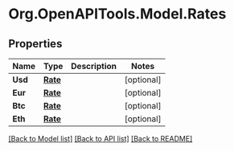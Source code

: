 # Org.OpenAPITools.Model.Rates
## Properties

Name | Type | Description | Notes
------------ | ------------- | ------------- | -------------
**Usd** | [**Rate**](Rate.md) |  | [optional] 
**Eur** | [**Rate**](Rate.md) |  | [optional] 
**Btc** | [**Rate**](Rate.md) |  | [optional] 
**Eth** | [**Rate**](Rate.md) |  | [optional] 

[[Back to Model list]](../README.md#documentation-for-models) [[Back to API list]](../README.md#documentation-for-api-endpoints) [[Back to README]](../README.md)


